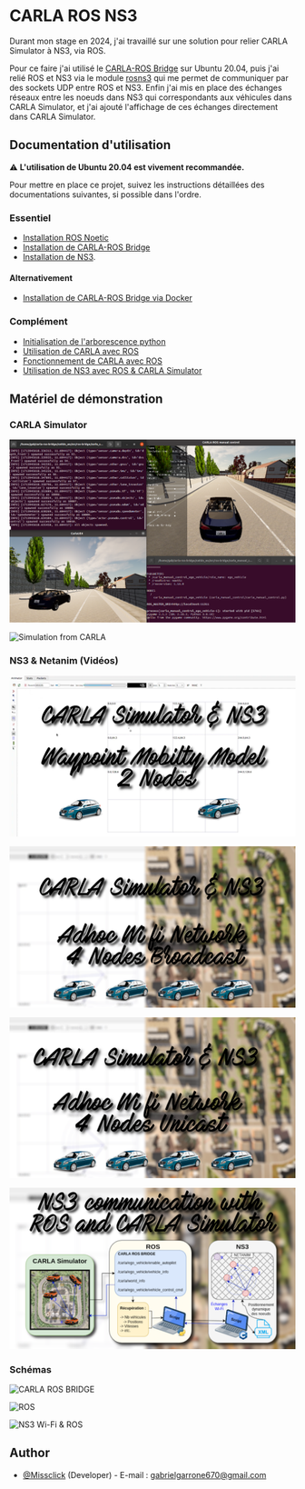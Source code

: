 
  # CARLA ROS NS3

  Durant mon stage en 2024, j'ai travaillé sur une solution pour relier CARLA Simulator à NS3, via ROS. 
  
  Pour ce faire j'ai utilisé le [CARLA-ROS Bridge](https://github.com/carla-simulator/ros-bridge?tab=readme-ov-file) sur Ubuntu 20.04, puis j'ai relié ROS et NS3 via le module [rosns3](https://github.com/malintha/rosns3_server/tree/master) qui me permet de communiquer par des sockets UDP entre ROS et NS3. Enfin j'ai mis en place des échanges réseaux entre les noeuds dans NS3 qui correspondants aux véhicules dans CARLA Simulator, et j'ai ajouté l'affichage de ces échanges directement dans CARLA Simulator.
  
## Documentation d'utilisation  

⚠️ **L'utilisation de Ubuntu 20.04 est vivement recommandée.**

Pour mettre en place ce projet, suivez les instructions détaillées des documentations suivantes, si possible dans l'ordre.

### Essentiel
- [Installation ROS Noetic](https://github.com/Gabrieleirbag1/CARLA-ROS-NS3/blob/main/Documents/Proc%C3%A9dures%20d'installation/Installation%20Ros%201%20Noetic%20Ubuntu.pdf)
- [Installation de CARLA-ROS Bridge](https://github.com/Gabrieleirbag1/CARLA-ROS-NS3/blob/main/Documents/Proc%C3%A9dures%20d'installation/Installation%20carla-ros-bridge%20Ubuntu%2020.04.pdf)
- [Installation de NS3](https://github.com/Gabrieleirbag1/CARLA-ROS-NS3/blob/main/Documents/Proc%C3%A9dures%20d'installation/Installation%20NS3%20pour%20CARLA%20et%20ROS.pdf).

#### Alternativement
- [Installation de CARLA-ROS Bridge via Docker](https://github.com/Gabrieleirbag1/CARLA-ROS-NS3/blob/main/Documents/Proc%C3%A9dures%20d'installation/Installation%20de%20carla-ros-bridge%20via%20Docker.pdf)

### Complément
- [Initialisation de l'arborescence python](https://github.com/Gabrieleirbag1/CARLA-ROS-NS3/blob/main/Documents/Proc%C3%A9dures%20d'installation/Initialisation%20de%20l'arborescence%20Python%20pour%20CARLA%20et%20ROS.pdf)
- [Utilisation de CARLA avec ROS](https://github.com/Gabrieleirbag1/CARLA-ROS-NS3/blob/main/Documents/Comprendre%20et%20utiliser/Utilisation%20de%20Carla%20avec%20ROS.pdf)
- [Fonctionnement de CARLA avec ROS](https://github.com/Gabrieleirbag1/CARLA-ROS-NS3/blob/main/Documents/Comprendre%20et%20utiliser/Fonctionnement%20de%20Carla%20et%20ROS.pdf)
- [Utilisation de NS3 avec ROS & CARLA Simulator](https://github.com/Gabrieleirbag1/CARLA-ROS-NS3/blob/main/Documents/Comprendre%20et%20utiliser/Utilisation%20de%20NS3%20avec%20ROS%20et%20CARLA%20Simulator.pdf)

## Matériel de démonstration
### CARLA Simulator
![CARLA](https://github.com/Gabrieleirbag1/CARLA-ROS-NS3/blob/main/CARLA-ROS/Medias/CARLA%20Server%20%26%20Manual%20Control.png?raw=true)

![Simulation from CARLA](https://github.com/Gabrieleirbag1/CARLA-ROS-NS3/blob/main/CARLA-ROS/Medias/CARLA%20Autopilot.gif?raw=true)

### NS3 & Netanim (Vidéos)
[![CARLA-ROS & NS3 Netanim - Waypoint Mobilty Model 2 Nodes ](https://github.com/Gabrieleirbag1/CARLA-ROS-NS3/blob/main/CARLA-ROS/Medias/NS3%20Netanim.png?raw=true)](https://youtu.be/OJwKWWmvIbc)

[![CARLA Simulator & NS3 - Adhoc Wi fi Network 4 Nodes Broadcast](https://github.com/Gabrieleirbag1/CARLA-ROS-NS3/blob/main/CARLA-ROS/Medias/NS3%20Broadcast.png?raw=true)](https://youtu.be/1ZguOScXNjs)

[![CARLA Simulator & NS3 - Adhoc Wi fi Network 4 Nodes Unicast](https://github.com/Gabrieleirbag1/CARLA-ROS-NS3/blob/main/CARLA-ROS/Medias/NS3%20Unicast.png?raw=true)](https://youtu.be/O8JQI8dgWJ0)

[![CARLA Simulator & NS3 - NS3 communication with ROS and CARLA Simulator](https://github.com/Gabrieleirbag1/CARLA-ROS-NS3/blob/main/CARLA-ROS/Medias/NS3%20Tutorial.png?raw=true)](https://youtu.be/O-cOLJThNY4)

### Schémas
![CARLA ROS BRIDGE](https://github.com/Gabrieleirbag1/CARLA-ROS-NS3/blob/main/CARLA-ROS/Medias/Sch%C3%A9ma%20CARLA-ROS-Bridge.drawio.png?raw=true)

![ROS](https://github.com/Gabrieleirbag1/CARLA-ROS-NS3/blob/main/CARLA-ROS/Medias/Sch%C3%A9ma%20CARLA%20Sensors%20light.drawio.png?raw=true)

![NS3 Wi-Fi & ROS](https://github.com/Gabrieleirbag1/CARLA-ROS-NS3/blob/main/CARLA-ROS/Medias/Sch%C3%A9ma%20NS3%20WI-FI%20avec%20ROS%20%26%20CARLA.drawio.png)

## Author
- [@Missclick](https://www.github.com/Gabrieleirbag1) (Developer) - E-mail : gabrielgarrone670@gmail.com
